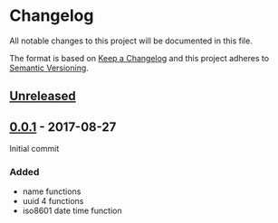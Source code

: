 # Changelog
All notable changes to this project will be documented in this file.

The format is based on [Keep a Changelog](http://keepachangelog.com/en/1.0.0/)
and this project adheres to [Semantic Versioning](http://semver.org/spec/v2.0.0.html).

## [Unreleased]

## [0.0.1] - 2017-08-27
Initial commit

### Added
- name functions
- uuid 4 functions
- iso8601 date time function


[Unreleased]: https://github.com/nicwest/vim-generate/compare/0.0.1...HEAD
[0.0.1]: https://github.com/nicwest/vim-generate/commit/00c9bec55c0d5ebdfc5e048814ea6a68a7ec3651
